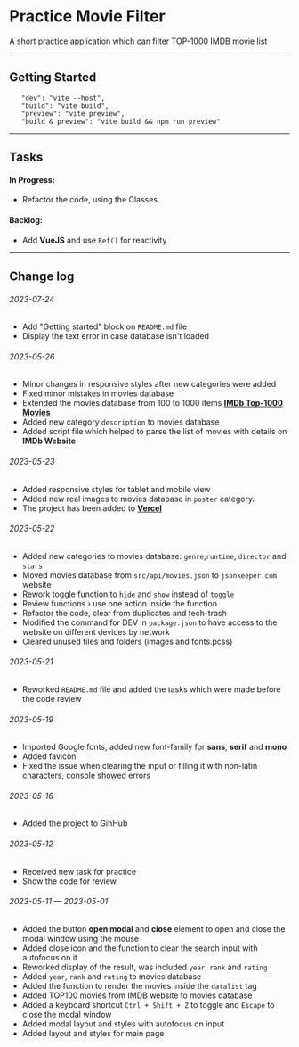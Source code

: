 # Practice Movie Filter

A short practice application which can filter TOP-1000 IMDB movie list

---

## Getting Started
```
   "dev": "vite --host",
   "build": "vite build",
   "preview": "vite preview",
   "build & preview": "vite build && npm run preview"
```

---

## Tasks

#### In Progress:

- Refactor the code, using the Classes

#### Backlog:

- Add **VueJS** and use `Ref()` for reactivity

---

## Change log

###### 2023-07-24

- Add "Getting started" block on `README.md` file
- Display the text error in case database isn't loaded

###### 2023-05-26

- Minor changes in responsive styles after new categories were added
- Fixed minor mistakes in movies database
- Extended the movies database from 100 to 1000 items **[IMDb Top-1000 Movies ](https://www.imdb.com/search/title/?count=100&groups=top_1000&sort=user_rating)**
- Added new category `description` to movies database
- Added script file which helped to parse the list of movies with details on **IMDb Website**

###### 2023-05-23

- Added responsive styles for tablet and mobile view
- Added new real images to movies database in `poster` category.
- The project has been added to **[Vercel](https://practice-movie-filter.vercel.app/)**

###### 2023-05-22

- Added new categories to movies database: `genre`,`runtime`, `director` and `stars`
- Moved movies database from `src/api/movies.json` to `jsonkeeper.com` website
- Rework toggle function to `hide` and `show` instead of `toggle`
- Review functions › use one action inside the function
- Refactor the code, clear from duplicates and tech-trash
- Modified the command for DEV in `package.json` to have access to the website on different devices by network
- Cleared unused files and folders (images and fonts.pcss)

###### 2023-05-21

- Reworked `README.md` file and added the tasks which were made before the code review

###### 2023-05-19

- Imported Google fonts, added new font-family for **sans**, **serif** and **mono**
- Added favicon
- Fixed the issue when clearing the input or filling it with non-latin characters, console showed errors

###### 2023-05-16

- Added the project to GihHub

###### 2023-05-12

- Received new task for practice
- Show the code for review

###### 2023-05-11 — 2023-05-01

- Added the button **open modal** and **close** element to open and close the modal window using the mouse
- Added close icon and the function to clear the search input with autofocus on it
- Reworked display of the result, was included `year`, `rank` and `rating`
- Added `year`, `rank` and `rating` to movies database
- Added the function to render the movies inside the `datalist` tag
- Added TOP100 movies from IMDB website to movies database
- Added a keyboard shortcut `Ctrl + Shift + Z` to toggle and `Escape` to close the modal window
- Added modal layout and styles with autofocus on input
- Added layout and styles for main page
